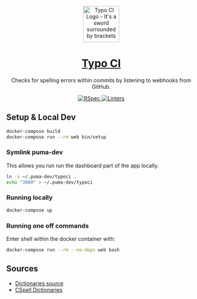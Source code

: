 <p align="center">
  <img src="https://typoci.com/images/typo-ci-logo.svg" alt="Typo CI Logo - It's a sword surrounded by brackets" width="96">
</p>

<h1 align="center">
  <a  target="_blank" rel="noopener noreferrer"  href="https://github.com/marketplace/typo-ci/">Typo CI</a>
</h1>

<p align="center">
Checks for spelling errors within commits by listening to webhooks from GitHub.
</p>

<p align="center">
  <a target="_blank" rel="noopener noreferrer" href="https://github.com/TypoCI/Marketplace-App/workflows/Tests/badge.svg">
    <img src="https://github.com/TypoCI/Marketplace-App/workflows/Tests/badge.svg" alt="RSpec" style="max-width:100%;">
  </a>
  <a target="_blank" rel="noopener noreferrer" href="https://github.com/TypoCI/Marketplace-App/workflows/Standard/badge.svg">
    <img src="https://github.com/TypoCI/Marketplace-App/workflows/Standard/badge.svg" alt="Linters" style="max-width:100%;">
  </a>
</p>


## Setup & Local Dev

```bash
docker-compose build
docker-compose run --rm web bin/setup
```

### Symlink puma-dev

This allows you run run the dashboard part of the app locally.

```bash
ln -s ~/.puma-dev/typoci .
echo "3000" > ~/.puma-dev/typoci
```

### Running locally

```bash
docker-compose up
```

### Running one off commands

Enter shell within the docker container with:

```bash
docker-compose run --rm --no-deps web bash
```

## Sources

* [Dictionaries source](https://cgit.freedesktop.org/libreoffice/dictionaries/)
* [CSpell Dictionaries](https://www.npmjs.com/package/@cspell/cspell-bundled-dicts)
